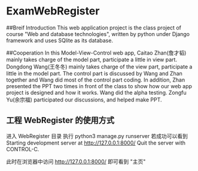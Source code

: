 # ExamWebRegister

##Breif Introduction
This web application project is the class project of course "Web and database technologies", written by python under Django framework and uses SQlite as its database. 

##Cooperation
In this Model-View-Control web app,
Caitao Zhan(詹才韬) mainly takes charge of the model part, participate a little in view part. 
Dongdong Wang(王冬冬) mainly takes charge of the view part, participate a little in the model part.
The control part is discussed by Wang and Zhan together and Wang did most of the control part coding.
In addition, Zhan presented the PPT two times in front of the class to show how our web app project is designed and how it works. Wang did the alpha testing. Zongfu Yu(余宗福) participated our discussions, and helped make PPT.

## 工程 WebRegister 的使用方式
进入 WebRegister 目录
执行 python3 manage.py runserver 
若成功可以看到
Starting development server at http://127.0.0.1:8000/
Quit the server with CONTROL-C.

此时在浏览器中访问 http://127.0.0.1:8000/
即可看到 "主页"

